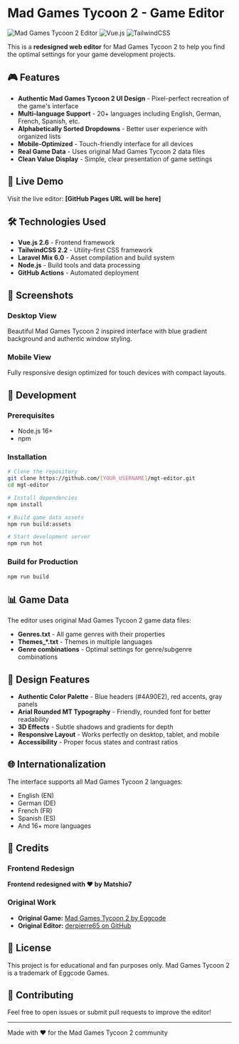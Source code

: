 # Mad Games Tycoon 2 - Game Editor

![Mad Games Tycoon 2 Editor](https://img.shields.io/badge/Mad%20Games%20Tycoon%202-Game%20Editor-blue)
![Vue.js](https://img.shields.io/badge/Vue.js-2.6-green)
![TailwindCSS](https://img.shields.io/badge/TailwindCSS-2.2-blue)

This is a **redesigned web editor** for Mad Games Tycoon 2 to help you find the optimal settings for your game development projects.

## 🎮 Features

- **Authentic Mad Games Tycoon 2 UI Design** - Pixel-perfect recreation of the game's interface
- **Multi-language Support** - 20+ languages including English, German, French, Spanish, etc.
- **Alphabetically Sorted Dropdowns** - Better user experience with organized lists
- **Mobile-Optimized** - Touch-friendly interface for all devices
- **Real Game Data** - Uses original Mad Games Tycoon 2 data files
- **Clean Value Display** - Simple, clear presentation of game settings

## 🚀 Live Demo

Visit the live editor: **[GitHub Pages URL will be here]**

## 🛠️ Technologies Used

- **Vue.js 2.6** - Frontend framework
- **TailwindCSS 2.2** - Utility-first CSS framework
- **Laravel Mix 6.0** - Asset compilation and build system
- **Node.js** - Build tools and data processing
- **GitHub Actions** - Automated deployment

## 📱 Screenshots

### Desktop View
Beautiful Mad Games Tycoon 2 inspired interface with blue gradient background and authentic window styling.

### Mobile View
Fully responsive design optimized for touch devices with compact layouts.

## 🔧 Development

### Prerequisites
- Node.js 16+ 
- npm

### Installation
```bash
# Clone the repository
git clone https://github.com/[YOUR_USERNAME]/mgt-editor.git
cd mgt-editor

# Install dependencies
npm install

# Build game data assets
npm run build:assets

# Start development server
npm run hot
```

### Build for Production
```bash
npm run build
```

## 📊 Game Data

The editor uses original Mad Games Tycoon 2 game data files:
- **Genres.txt** - All game genres with their properties
- **Themes_*.txt** - Themes in multiple languages
- **Genre combinations** - Optimal settings for genre/subgenre combinations

## 🎨 Design Features

- **Authentic Color Palette** - Blue headers (#4A90E2), red accents, gray panels
- **Arial Rounded MT Typography** - Friendly, rounded font for better readability
- **3D Effects** - Subtle shadows and gradients for depth
- **Responsive Layout** - Works perfectly on desktop, tablet, and mobile
- **Accessibility** - Proper focus states and contrast ratios

## 🌐 Internationalization

The interface supports all Mad Games Tycoon 2 languages:
- English (EN)
- German (DE) 
- French (FR)
- Spanish (ES)
- And 16+ more languages

## 📄 Credits

### Frontend Redesign
**Frontend redesigned with ❤️ by Matshio7**

### Original Work
- **Original Game:** [Mad Games Tycoon 2 by Eggcode](https://store.steampowered.com/app/1342330/Mad_Games_Tycoon_2/)
- **Original Editor:** [derpierre65 on GitHub](https://github.com/derpierre65/mgt-editor)

## 📝 License

This project is for educational and fan purposes only. Mad Games Tycoon 2 is a trademark of Eggcode Games.

## 🤝 Contributing

Feel free to open issues or submit pull requests to improve the editor!

---

Made with ❤️ for the Mad Games Tycoon 2 community